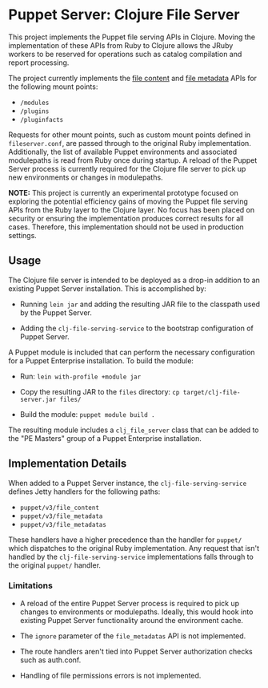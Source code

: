 # Puppet Server: Clojure File Server

This project implements the Puppet file serving APIs in Clojure. Moving the
implementation of these APIs from Ruby to Clojure allows the JRuby workers
to be reserved for operations such as catalog compilation and report processing.

The project currently implements the [file content][content] and
[file metadata][metadata] APIs for the following mount points:

  - `/modules`
  - `/plugins`
  - `/pluginfacts`

Requests for other mount points, such as custom mount points defined in
`fileserver.conf`, are passed through to the original Ruby implementation.
Additionally, the list of available Puppet environments and associated
modulepaths is read from Ruby once during startup. A reload of the Puppet
Server process is currently required for the Clojure file server to pick
up new environments or changes in modulepaths.

**NOTE:** This project is currently an experimental prototype focused on
exploring the potential efficiency gains of moving the Puppet file serving
APIs from the Ruby layer to the Clojure layer. No focus has been placed on
security or ensuring the implementation produces correct results for all cases.
Therefore, this implementation should not be used in production settings.

[content]: https://docs.puppet.com/puppet/5.1/http_api/http_file_content.html
[metadata]: https://docs.puppet.com/puppet/5.1/http_api/http_file_metadata.html

## Usage

The Clojure file server is intended to be deployed as a drop-in addition to
an existing Puppet Server installation. This is accomplished by:

  - Running `lein jar` and adding the resulting JAR file to the classpath
    used by the Puppet Server.

  - Adding the `clj-file-serving-service` to the bootstrap configuration
    of Puppet Server.

A Puppet module is included that can perform the necessary configuration for
a Puppet Enterprise installation. To build the module:

  - Run: `lein with-profile +module jar`

  - Copy the resulting JAR to the `files` directory: `cp target/clj-file-server.jar files/`

  - Build the module: `puppet module build .`

The resulting module includes a `clj_file_server` class that can be added to
the "PE Masters" group of a Puppet Enterprise installation.

## Implementation Details

When added to a Puppet Server instance, the `clj-file-serving-service` defines
Jetty handlers for the following paths:

  - `puppet/v3/file_content`
  - `puppet/v3/file_metadata`
  - `puppet/v3/file_metadatas`

These handlers have a higher precedence than the handler for `puppet/` which
dispatches to the original Ruby implementation. Any request that isn't handled
by the `clj-file-serving-service` implementations falls through to the original
`puppet/` handler.

### Limitations

  - A reload of the entire Puppet Server process is required to pick up changes
    to environments or modulepaths. Ideally, this would hook into existing
    Puppet Server functionality around the environment cache.

  - The `ignore` parameter of the `file_metadatas` API is not implemented.

  - The route handlers aren't tied into Puppet Server authorization checks such
    as auth.conf.

  - Handling of file permissions errors is not implemented.

